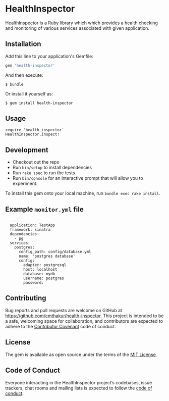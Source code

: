 # HealthInspector

HealthInspector is a Ruby library which which provides a health checking and monitoring of various services associated with given application.

## Installation

Add this line to your application's Gemfile:

```ruby
gem 'health-inspector'
```

And then execute:

    $ bundle

Or install it yourself as:

    $ gem install health-inspector

## Usage

    require 'health_inspector'
    HealthInspector.inspect!

## Development

  - Checkout out the repo
  - Run `bin/setup` to install dependencies
  - Run `rake spec` to run the tests
  - Run `bin/console` for an interactive prompt that will allow you to experiment.

To install this gem onto your local machine, run `bundle exec rake install`.

## Example `monitor.yml` file

```
  ---
  application: TestApp
  framework: sinatra
  dependencies:
    - pg
  services:
    postgres:
      config_path: config/database.yml
      name: 'postgres database'
      config:
        adapter: postgresql
        host: localhost
        database: mydb
        username: postgres
        password:
```

## Contributing

Bug reports and pull requests are welcome on GitHub at https://github.com/cmthakur/health-inspector. This project is intended to be a safe, welcoming space for collaboration, and contributors are expected to adhere to the [Contributor Covenant](http://contributor-covenant.org) code of conduct.

## License

The gem is available as open source under the terms of the [MIT License](https://opensource.org/licenses/MIT).

## Code of Conduct

Everyone interacting in the HealthInspector project’s codebases, issue trackers, chat rooms and mailing lists is expected to follow the [code of conduct](https://github.com/[USERNAME]/health_inspector/blob/master/CODE_OF_CONDUCT.md).
